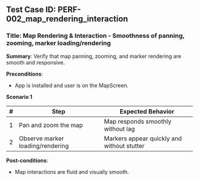## Test Case ID: PERF-002_map_rendering_interaction
### Title: Map Rendering & Interaction - Smoothness of panning, zooming, marker loading/rendering

**Summary**: Verify that map panning, zooming, and marker rendering are smooth and responsive.

**Preconditions**: 
- App is installed and user is on the MapScreen.

**Scenario 1**

| # | Step                                      | Expected Behavior                                       |
|---|-------------------------------------------|--------------------------------------------------------|
| 1 | Pan and zoom the map                      | Map responds smoothly without lag                       |
| 2 | Observe marker loading/rendering          | Markers appear quickly and without stutter              |

**Post-conditions**:
- Map interactions are fluid and visually smooth.
